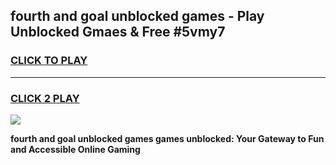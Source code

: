 
## fourth and goal unblocked games - Play Unblocked Gmaes & Free #5vmy7
<h3>
<a href="https://premium.freeplayer.one?title=fourth_and_goal_unblocked_games&ref=01M">CLICK TO PLAY</a></h3>
<hr>

<h3>
<a href="https://premium.freeplayer.one?title=fourth_and_goal_unblocked_games&ref=01M">CLICK 2 PLAY</a>
  
</h3>

<a href="https://premium.freeplayer.one?title=fourth_and_goal_unblocked_games&ref=01M"><img src="https://clearcache.store/games.png"></a>


**fourth and goal unblocked games games unblocked: Your Gateway to Fun and Accessible Online Gaming**
